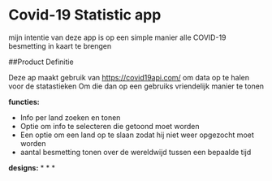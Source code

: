 # Covid-19 Statistic app

mijn intentie van deze app is op een simple manier alle COVID-19 besmetting in kaart te brengen

##Product Definitie

Deze ap maakt gebruik van ​https://covid19api.com/​ om data op te halen voor de statastieken 
Om die dan op een gebruiks vriendelijk manier te tonen


**functies:**

* Info per land zoeken en tonen
* Optie om info te selecteren die getoond moet worden
* Een optie om een land op te slaan zodat hij niet weer opgezocht moet worden
* aantal besmetting tonen over de wereldwijd tussen een bepaalde tijd

 **designs:**
*
*
*
